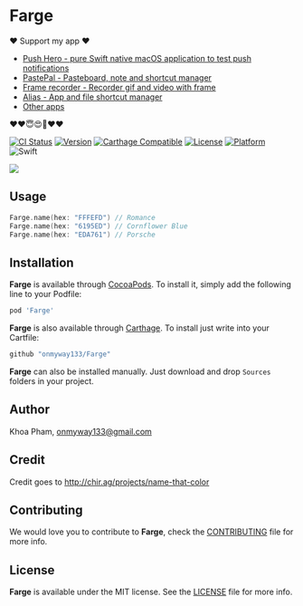 # Farge

❤️ Support my app ❤️ 

- [Push Hero - pure Swift native macOS application to test push notifications](https://www.producthunt.com/posts/push-hero-2)
- [PastePal - Pasteboard, note and shortcut manager](https://www.producthunt.com/posts/pastepal)
- [Frame recorder - Recorder gif and video with frame](https://www.producthunt.com/posts/frame-recorder)
- [Alias - App and file shortcut manager](https://www.producthunt.com/posts/alias-shortcut-manager)
- [Other apps](https://onmyway133.github.io/projects/)

❤️❤️😇😍🤘❤️❤️

[![CI Status](http://img.shields.io/travis/onmyway133/Farge.svg?style=flat)](https://travis-ci.org/onmyway133/Farge)
[![Version](https://img.shields.io/cocoapods/v/Farge.svg?style=flat)](http://cocoadocs.org/docsets/Farge)
[![Carthage Compatible](https://img.shields.io/badge/Carthage-compatible-4BC51D.svg?style=flat)](https://github.com/Carthage/Carthage)
[![License](https://img.shields.io/cocoapods/l/Farge.svg?style=flat)](http://cocoadocs.org/docsets/Farge)
[![Platform](https://img.shields.io/cocoapods/p/Farge.svg?style=flat)](http://cocoadocs.org/docsets/Farge)
![Swift](https://img.shields.io/badge/%20in-swift%203.0-orange.svg)

![](Screenshots/Banner.png)

## Usage

```swift
Farge.name(hex: "FFFEFD") // Romance
Farge.name(hex: "6195ED") // Cornflower Blue
Farge.name(hex: "EDA761") // Porsche
```

## Installation

**Farge** is available through [CocoaPods](http://cocoapods.org). To install
it, simply add the following line to your Podfile:

```ruby
pod 'Farge'
```

**Farge** is also available through [Carthage](https://github.com/Carthage/Carthage).
To install just write into your Cartfile:

```ruby
github "onmyway133/Farge"
```

**Farge** can also be installed manually. Just download and drop `Sources` folders in your project.

## Author

Khoa Pham, onmyway133@gmail.com

## Credit

Credit goes to http://chir.ag/projects/name-that-color

## Contributing

We would love you to contribute to **Farge**, check the [CONTRIBUTING](https://github.com/onmyway133/Farge/blob/master/CONTRIBUTING.md) file for more info.

## License

**Farge** is available under the MIT license. See the [LICENSE](https://github.com/onmyway133/Farge/blob/master/LICENSE.md) file for more info.

